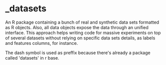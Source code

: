 # _datasets
An R package containing a bunch of real and synthetic data sets formatted as R objects. Also, all data objects expose the data through an unified interface. This approach helps writing code for massive experiments on top of several datasets without relying on specific data sets details, as labels and features columns, for instance.

The dash symbol is used as preffix because there's already a package called 'datasets' in r base.
